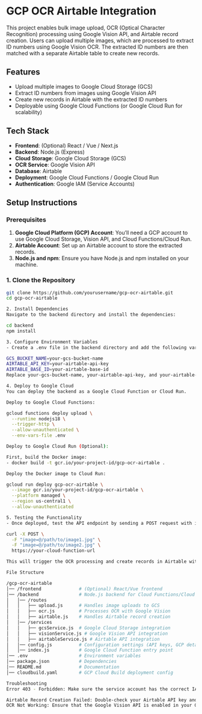 # GCP OCR Airtable Integration

This project enables bulk image upload, OCR (Optical Character Recognition) processing using Google Vision API, and Airtable record creation. Users can upload multiple images, which are processed to extract ID numbers using Google Vision OCR. The extracted ID numbers are then matched with a separate Airtable table to create new records.

## Features
- Upload multiple images to Google Cloud Storage (GCS)
- Extract ID numbers from images using Google Vision API
- Create new records in Airtable with the extracted ID numbers
- Deployable using Google Cloud Functions (or Google Cloud Run for scalability)
  
## Tech Stack
- **Frontend**: (Optional) React / Vue / Next.js
- **Backend**: Node.js (Express)
- **Cloud Storage**: Google Cloud Storage (GCS)
- **OCR Service**: Google Vision API
- **Database**: Airtable
- **Deployment**: Google Cloud Functions / Google Cloud Run
- **Authentication**: Google IAM (Service Accounts)

## Setup Instructions

### Prerequisites
1. **Google Cloud Platform (GCP) Account**: You’ll need a GCP account to use Google Cloud Storage, Vision API, and Cloud Functions/Cloud Run.
2. **Airtable Account**: Set up an Airtable account to store the extracted records.
3. **Node.js and npm**: Ensure you have Node.js and npm installed on your machine.

### 1. Clone the Repository
```bash
git clone https://github.com/yourusername/gcp-ocr-airtable.git
cd gcp-ocr-airtable

2. Install Dependencies
Navigate to the backend directory and install the dependencies:

cd backend
npm install

3. Configure Environment Variables
- Create a .env file in the backend directory and add the following variables:

GCS_BUCKET_NAME=your-gcs-bucket-name
AIRTABLE_API_KEY=your-airtable-api-key
AIRTABLE_BASE_ID=your-airtable-base-id
Replace your-gcs-bucket-name, your-airtable-api-key, and your-airtable-base-id with your actual GCS and Airtable credentials.

4. Deploy to Google Cloud
You can deploy the backend as a Google Cloud Function or Cloud Run.

Deploy to Google Cloud Functions:

gcloud functions deploy upload \
  --runtime nodejs18 \
  --trigger-http \
  --allow-unauthenticated \
  --env-vars-file .env

Deploy to Google Cloud Run (Optional):

First, build the Docker image:
- docker build -t gcr.io/your-project-id/gcp-ocr-airtable .

Deploy the Docker image to Cloud Run:

gcloud run deploy gcp-ocr-airtable \
  --image gcr.io/your-project-id/gcp-ocr-airtable \
  --platform managed \
  --region us-central1 \
  --allow-unauthenticated

5. Testing the Functionality
- Once deployed, test the API endpoint by sending a POST request with image files to the endpoint.

curl -X POST \
  -F "image=@/path/to/image1.jpg" \
  -F "image=@/path/to/image2.jpg" \
  https://your-cloud-function-url

This will trigger the OCR processing and create records in Airtable with the extracted ID numbers.

File Structure

/gcp-ocr-airtable
│── /frontend              # (Optional) React/Vue frontend
│── /backend               # Node.js backend for Cloud Functions/Cloud Run
│   │── /routes
│   │   ├── upload.js      # Handles image uploads to GCS
│   │   ├── ocr.js         # Processes OCR with Google Vision
│   │   ├── airtable.js    # Handles Airtable record creation
│   │── /services
│   │   ├── gcsService.js  # Google Cloud Storage integration
│   │   ├── visionService.js # Google Vision API integration
│   │   ├── airtableService.js # Airtable API integration
│   │── config.js          # Configuration settings (API keys, GCP details)
│   │── index.js           # Google Cloud Function entry point
│── .env                   # Environment variables
│── package.json           # Dependencies
│── README.md              # Documentation
│── cloudbuild.yaml        # GCP Cloud Build deployment config

Troubleshooting
Error 403 - Forbidden: Make sure the service account has the correct IAM permissions (e.g., roles/storage.admin for Google Cloud Storage and roles/cloudfunctions.developer for Google Cloud Functions).

Airtable Record Creation Failed: Double-check your Airtable API key and Base ID in the .env file.
OCR Not Working: Ensure that the Google Vision API is enabled in your GCP project and that your service account has the necessary permissions.